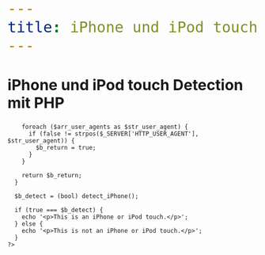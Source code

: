 ```yaml
---
title: iPhone und iPod touch Detection mit PHP
---
```


## iPhone und iPod touch Detection mit PHP

<!DOCTYPE html PUBLIC "-//W3C//DTD XHTML 1.0 Strict//EN"
        "http://www.w3.org/TR/xhtml1/DTD/xhtml1-strict.dtd">
<html xmlns="http://www.w3.org/1999/xhtml">
  <head>
    <meta http-equiv="content-type" content="text/html; charset=utf-8" />
    <title>iPhone and iPod touch detection with PHP</title>
    <style type="text/css">
      * {
        font-size: 30px;
      }
    </style>
  </head>
  <body>
    <?php
      function detect_iPhone() {
        $b_return = (bool) false;
        $arr_user_agents = (array) array ('iPhone', 'iPod');

        foreach ($arr_user_agents as $str_user_agent) {
          if (false != strpos($_SERVER['HTTP_USER_AGENT'], $str_user_agent)) {
            $b_return = true;
          }
        }

        return $b_return;
      }

      $b_detect = (bool) detect_iPhone();

      if (true === $b_detect) {
        echo '<p>This is an iPhone or iPod touch.</p>';
      } else {
        echo '<p>This is not an iPhone or iPod touch.</p>';
      }
    ?>
  </body>
</html>
